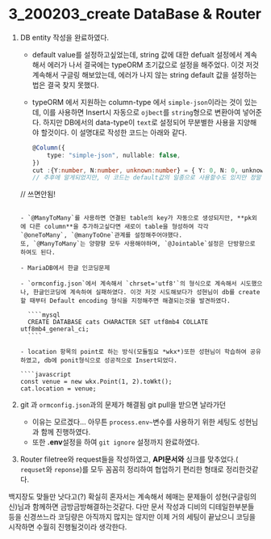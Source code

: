 # 3_200203_create DataBase & Router

1. DB entity 작성을 완료하였다.

   - default  value를 설정하고싶었는데, string 값에 대한 defualt 설정에서 계속해서 에러가 나서 결국에는 typeORM 초기값으로 설정을 해주었다. 이것 저것 계속해서 구글링 해보았는데, 에러가 나지 않는 string default 값을 설정하는 법은 결국 찾지 못했다.

   - typeORM 에서 지원하는 column-type 에서 `simple-json`이라는 것이 있는데, 이를 사용하면 Insert시 자동으로 `ojbect`를 `string`형으로 변환아여 넣어준다. 하지만 DB에서의 data-type이 `text`로 설정되어 무분별한 사용을 지양해야 할것이다. 
     이 설명대로 작성한 코드는 아래와 같다.

     ````typescript
     @Column({
         type: "simple-json", nullable: false,
     })
     cut :{Y:number, N:number, unknown:number} = { Y: 0, N: 0, unknown: 0 };
     // 추후에 알게되었지만, 이 코드는 default값의 일종으로 사용할수도 있지만 정말 많은 에러를 유발한다.
   // 쓰면안됨!
     ````
     
   - `@ManyToMany`를 사용하면 연결된 table의 key가 자동으로 생성되지만, **pk외에 다른 column**을 추가하고싶다면 새로이 table을 형성하여 각각  `@oneToMany`, `@manyToOne`관계를 설정해주어야했다.
     또, `@ManyToMany`는 양향향 모두 사용해야하며, `@Jointable`설정은 단방향으로 하여도 된다.

   - MariaDB에서 한글 인코딩문제

     - `ormconfig.json`에서 계속해서 `chrset='utf8'`의 형식으로 계속해서 시도했으나, 한글인코딩에 계속하여 실패하였다. 이것 저것 시도해보다가 성현님이 db를 create할 때부터 Default encoding 형식을 지정해주면 해결되는것을 발견하였다.

       ````mysql
       CREATE DATABASE cats CHARACTER SET utf8mb4 COLLATE utf8mb4_general_ci;
       ````

   - location 항목의 point로 하는 방식(모듈필요 *wkx*)또한 성현님이 학습하여 공유하였고, db에 ponit형식으로 성공적으로 Insert되었다. 

     ````javascript
     const venue = new wkx.Point(1, 2).toWkt();
     cat.location = venue;
     ````

     

2. git 과 `ormconfig.json`과의 문제가 해결됨
   git pull을 받으면 날라가던

   - 이유는 모르겠다... 아무튼 `process.env~`변수를 사용하기 위한 세팅도 성현님과 함께 진행하였다.
   - 또한 **.env**설정을 하여 `git ignore` 설정까지 완료하였다.
   
3. Router filetree와 request들을 작성하였고, **API문서와** 싱크를 맞추었다.( `requset`와 `reponse`)를 모두 꼼꼼히 정리하여 협업하기 편리한 형태로 정리한것같다.

백지장도 맞들만 낫다고(?) 확실히 혼자서는 계속해서 헤매는 문제들이 성현(구글링의 신)님과 함께하면 금방금방해결하는것같다.
다만 문서 작성과 디비의 디테일한부분들 등을 신경쓰느라 코딩량은 아직까지 많지는 않지만 이제 거의 세팅이 끝났으니 코딩을 시작하면 수월히 진행될것이라 생각한다.

